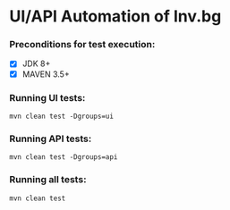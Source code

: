 # UI/API Automation of Inv.bg 

### Preconditions for test execution:
- [x] JDK 8+
- [x] MAVEN 3.5+

### Running UI tests:
```
mvn clean test -Dgroups=ui
```

### Running API tests:
```
mvn clean test -Dgroups=api
```
### Running all tests:

```
mvn clean test
```
